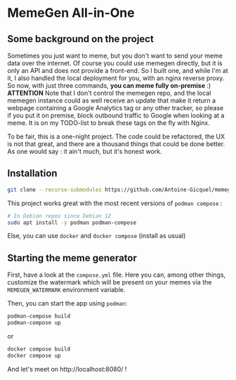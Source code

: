 # MemeGen All-in-One

## Some background on the project

Sometimes you just want to meme, but you don't want to send your meme data over the internet. Of course you could use memegen directly, but it is only an API and does not provide a front-end. So I built one, and while I'm at it, I also handled the local deployment for you, with an nginx reverse proxy. So now, with just three commands, **you can meme fully on-premise** :)  
**ATTENTION** Note that I don't control the memegen repo, and the local memegen instance could as well receive an update that make it return a webpage containing a Google Analytics tag or any other tracker, so please if you put it on premise, block outbound traffic to Google when looking at a meme. It is on my TODO-list to break these tags on the fly with Nginx.  

To be fair, this is a one-night project. The code could be refactored, the UX is not that great, and there are a thousand things that could be done better. As one would say : it ain't much, but it's honest work.

## Installation

```bash
git clone --recurse-submodules https://github.com/Antoine-Gicquel/memegen-front.git
```

This project works great with the most recent versions of `podman compose` :

```bash
# In Debian repos since Debian 12
sudo apt install -y podman podman-compose
```

Else, you can use `docker` and `docker compose` (install as usual)

## Starting the meme generator

First, have a look at the `compose.yml` file. Here you can, among other things, customize the watermark which will be present on your memes via the `MEMEGEN_WATERMARK` environment variable.

Then, you can start the app using `podman`:

```bash
podman-compose build
podman-compose up
```
or
```bash
docker compose build
docker compose up
```

And let's meet on http://localhost:8080/ !

